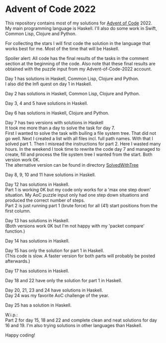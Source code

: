 # Advent of Code 2022

This repository contains most of my solutions for [Advent of Code](https://adventofcode.com) 2022.\
My main programming language is Haskell. I'll also do some work in Swift, Common Lisp, Clojure and Python.

For collecting the stars I will first code the solution in the language that works best for me. 
Most of the time that will be Haskell.

Spoiler alert: All code has the final results of the tasks in the comment section at the beginning of the code.
Also note that these final results are obtained with the puzzle input from my Advent-of-Code-2022 account.

Day 1 has solutions in Haskell, Common Lisp, Clojure and Python.\
I also did the Infi quest on day 1 in Haskell.

Day 2 has solutions in Haskell, Common Lisp, Clojure and Python.

Day 3, 4 and 5 have solutions in Haskell.

Day 6 has solutions in Haskell, Clojure and Python.

Day 7 has two versions with solutions in Haskell\
It took me more than a day to solve the task for day 7.\
First I wanted to solve the task with builing a file system tree. That did not go well.
Next I created a list with all files incl. full path names. With that I solved part 1.
Then I misread the instructions for part 2. Here I wasted many hours.
In the weekend I took time to rewrite the code day 7 and managed to 
create, fill and process the file system tree I wanted from the start.
Both version work 0K.\
The alternative version can be found in directory
[SolvedWithTree](https://github.com/Arno65/Advent-of-Code-2022/tree/main/SolvedWithTree)

Day 8, 9, 10 and 11 have solutions in Haskell.

Day 12 has solutions in Haskell.\
Part 1 is working 0K but my code only works for a 'max one step down' situation. 
My AoC puzzle input only had one step down situations and produced the correct number of steps.\
Part 2 is just running part 1 (brute force) for all (41) start positions from the first column.

Day 13 has solutions in Haskell.\
(Both versions work 0K but I'm not happy with my 'packet compare' function.)

Day 14 has solutions in Haskell.

Day 15 has only the solution for part 1 in Haskell.\
(This code is slow. A faster version for both parts will probably be posted afterwards.)

Day 17 has solutions in Haskell.

Day 18 and 22 have only the solution for part 1 in Haskell.

Day 20, 21, 23 and 24 have solutions in Haskell.\
Day 24 was my favorite AoC challenge of the year.

Day 25 has a solution in Haskell.

W.i.p.:\
Part 2 for day 15, 18 and 22 and complete clean and neat solutions for day 16 and 19.
I'm also trying solutions in other languages than Haskell.

Happy coding!
